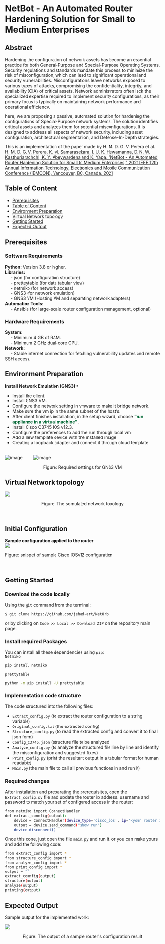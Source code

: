 # NetBot - An Automated Router Hardening Solution for Small to Medium Enterprises

<h2>Abstract</h2>
Hardening the configuration of network assets has become an essential practice for both General-Purpose and Special-Purpose Operating Systems. Security regulations and standards mandate this process to minimize the risk of misconfiguration, which can lead to significant operational and security vulnerabilities. Misconfigurations leave networks exposed to various types of attacks, compromising the confidentiality, integrity, and availability (CIA) of critical assets. Network administrators often lack the specialized expertise required to implement security configurations, as their primary focus is typically on maintaining network performance and operational efficiency.

here, we are proposing a passive, automated solution for hardening the configurations of Special-Purpose network systems. The solution identifies critical assets and analyzes them for potential misconfigurations. It is designed to address all aspects of network security, including asset configuration, architectural segmentation, and Defense-In-Depth strategies.

This is an implementation of the paper made by H. M. D. G. V. Perera et al.<br>
<a href="https://ieeexplore.ieee.org/document/9623186"> H. M. D. G. V. Perera, K. M. Samarasekara, I. U. K. Hewamanna, D. N. W. Kasthuriarachchi, K. Y. Abeywardena and K. Yapa, "NetBot - An Automated Router Hardening Solution for Small to Medium Enterprises," 2021 IEEE 12th Annual Information Technology, Electronics and Mobile Communication Conference (IEMCON), Vancouver, BC, Canada, 2021 </a>

## Table of Content

- [Prerequisites](#Prerequisites)
- [Table of Content](#table-of-content)
- [Environment Preparation](#Environment-Preparation)
- [Virtual Network topology](#Virtual-Network-topology)
- [Getting Started](#Getting-Started)
- [Expected Output](#Expected-Output)

## Prerequisites
<h3>Software Requirements</h3>
<b>Python: </b>Version 3.8 or higher.<br>
<b>Libraries:</b><br>
        &emsp; - json (for configuration structure)<br>
        &emsp; - pretteytable (for data tabular view)<br>
        &emsp; - netmiko (for network access)<br>
        &emsp; - GNS3 (for network emulation)<br>
        &emsp; - GNS3 VM (Hosting VM and separating network adapters)<br>
    <b>Automation Tools:</b><br>
        &emsp; - Ansible (for large-scale router configuration management, optional)<br>

<h3>Hardware Requirements</h3>
<b>System:</b><br>
   &emsp; - Minimum 4 GB of RAM.<br>
   &emsp; - Minimum 2 GHz dual-core CPU.<br>
<b>Network:</b><br>
   &emsp; - Stable internet connection for fetching vulnerability updates and remote SSH access.<br>

## Environment Preparation
<b>Install Network Emulation (GNS3)::</b><br>
- Install the client.<br>
- Install GNS3 VM.<br>
- Configure the network setting in vmware to make it bridge network.<br>
- Make sure the vm ip in the same subnet of the host’s.<br>
- After client finishes installation, in the setup wizard, choose <b style="color:#006633;">“run appliance in a virtual machine” </b>.<br>
- Install Cisco C3745 IOS v12.3.<br>
- Configure the preferences to add the run through local vm<br>
- Add a new template device with the installed image<br>
- Creating a loopback adapter and connect it through cloud template<br><br>

![image](https://github.com/user-attachments/assets/f0ee65b9-2660-418e-a7cb-6dc3d70b9260)
&emsp;&emsp;
![image](https://github.com/user-attachments/assets/62e196fa-f1d4-4b22-be9f-797eaa22516f)<br>
<p align='center'>Figure: Required settings for GNS3 VM</p>

## Virtual Network topology
<img src="https://github.com/user-attachments/assets/c934e534-911c-4986-8429-889e5e0d1687" />

<br>
<p align='center'>Figure: The somulated network topology</p>
<br>
<h2>Initial Configuration</h2>
<b>Sample configuration applied to the router</b><br>
<img src="https://github.com/user-attachments/assets/309f22d4-7234-419e-9707-3bef64f04a8a" /><br>
<p>Figure: snippet of sample Cisco IOSv12 configuration</p><br>

## Getting Started
### Download the code locally
Using the `git` command from the terminal:

```bash
$ git clone https://github.com/jehad-art/NetOrb
```

or by clicking on `Code >> Local >> Download ZIP` on the repository main page.

### Install required Packages
You can install all these dependencies using `pip`:<br>
`Netmiko`<br>
```bash
pip install netmiko 
```
`prettytable`<br>
```bash
python -m pip install -U prettytable 
```
### Implementation code structure
The code structured into the following files:<br>
- `Extract_config.py` (to extract the router configuration to a string variable)<br>
- `Original_config.txt` (the extracted config)<br>
- `Structure_config.py` (to read the extracted config and convert it to final json form)<br>
- `Config_C3745.json` (structure file to be analyzed)<br>
- `Analyze_config.py` (to analyze the structured file line by line and identify the misconfiguration and suggested fixes)<br>
- `Print_config.py` (print the resultant output in a tabular format for human readable)<br>
- `Main.py` (the main file to call all previous functions in and run it)<br>


### Required changes
After installation and preparating the prerequisites, open the `Extract_config.py` file and update the router ip address, username and password to match your set of configured access in the router:<br>
```bash
from netmiko import ConnectHandler
def extract_connfig(output):
    device = ConnectHandler(device_type='cisco_ios', ip='<your router ip>', username='<router username>', password='<router password>')
    output = device.send_command("show run")
    device.disconnect() 
```
Once this done, just open the file `main.py` and run it. or you can make yours and add the following code:<br>
```bash
from extract_config import *
from structure_config import *
from analyze_config import *
from print_config import *
output = ""
extract_connfig(output)
structure(output)
analyze(output)
printing(output)
```

## Expected Output
Sample output for the implemented work:<br>

<img src="https://github.com/user-attachments/assets/00cda780-d3a4-4f8b-aea6-6bb20edcce4e" /><br>
<p align='center'>Figure: The output of a sample router's configuration result</p>


